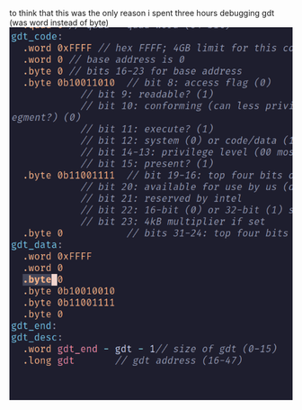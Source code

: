 
to think that this was the only reason i spent three hours debugging gdt (was word instead of byte)
![image](2025-05-19-10:58:09PM.png)

